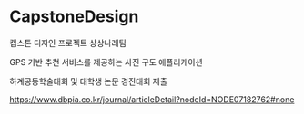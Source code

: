 # CapstoneDesign
캡스톤 디자인 프로젝트 상상나래팀

GPS 기반 추천 서비스를 제공하는 사진 구도 애플리케이션

하계공동학술대회 및 대학생 논문 경진대회 제출

https://www.dbpia.co.kr/journal/articleDetail?nodeId=NODE07182762#none
